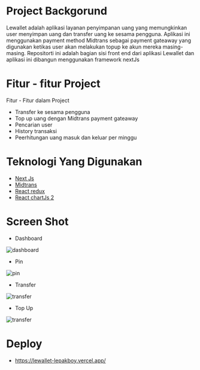 # Project Backgorund

Lewallet adalah aplikasi layanan penyimpanan uang yang memungkinkan user menyimpan uang dan transfer uang ke sesama pengguna. Aplikasi ini menggunakan payment method Midtrans sebagai payment gateaway yang digunakan ketikas user akan melakukan topup ke akun mereka masing-masing. Repositorti ini adalah bagian sisi front end dari aplikasi Lewallet dan aplikasi ini dibangun menggunakan framework nextJs

# Fitur - fitur Project

Fitur - Fitur dalam Project

- Transfer ke sesama pengguna
- Top up uang dengan Midtrans payment gateaway
- Pencarian user
- History transaksi
- Peerhitungan uang masuk dan keluar per minggu


# Teknologi Yang Digunakan

- [Next Js](https://nextjs.org/docs/getting-started)
- [Midtrans](https://docs.midtrans.com/)
- [React redux](https://react-redux.js.org/)
- [React chartJs 2](https://www.npmjs.com/package/react-chartjs-2)


# Screen Shot

- Dashboard

![dashboard](https://user-images.githubusercontent.com/42567590/148151541-1ab53bf7-23d1-40ed-b36f-4b6753f4fae6.PNG)

- Pin

![pin](https://user-images.githubusercontent.com/42567590/148151567-8075e7d8-b47e-42a8-8a07-788a93da99ec.PNG)

- Transfer

![transfer](https://user-images.githubusercontent.com/42567590/148151576-3a21339f-2c20-46bb-aeba-dc5aeb43eba4.PNG)

- Top Up

![transfer](https://user-images.githubusercontent.com/42567590/148151596-02d0a715-8ebc-479e-b10d-c82ef9ea3f1c.PNG)

# Deploy

- https://lewallet-lepakboy.vercel.app/
